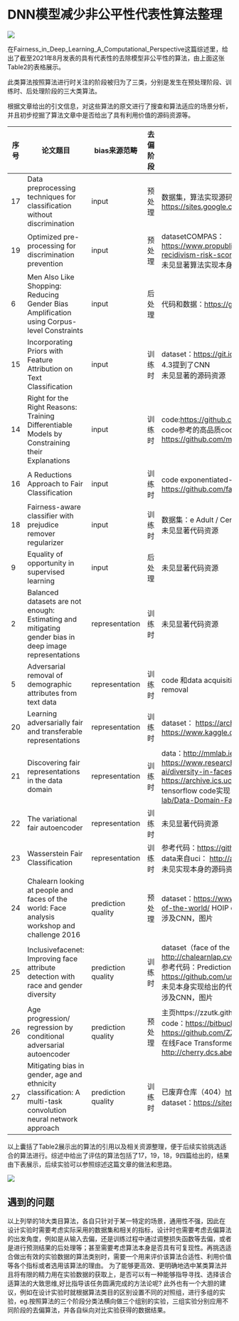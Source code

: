 # DNN模型减少非公平性代表性算法整理

![](D:\图片\代表性算法一览.png)

在Fairness_in_Deep_Learning_A_Computational_Perspective这篇综述里，给出了截至2021年8月发表的具有代表性的去除模型非公平性的算法，由上面这张Table2的表格展示。

此类算法按照算法进行时关注的阶段被归为了三类，分别是发生在预处理阶段、训练时、后处理阶段的三大类算法。

根据文章给出的引文信息，对这些算法的原文进行了搜查和算法适应的场景分析，并且初步挖掘了算法文章中是否给出了具有利用价值的源码资源等。

| 序号 | 论文题目                                                     | bias来源范畴       | 去偏阶段 | 资源&类型&备注                                               | pdf链接                                                      |
| ---- | ------------------------------------------------------------ | ------------------ | -------- | ------------------------------------------------------------ | ------------------------------------------------------------ |
| 17   | Data preprocessing techniques for classification without discrimination | input              | 预处理   | 数据集，算法实现源码link：https://sites.google.com/site/faisalkamiran/ | https://link.springer.com/content/pdf/10.1007/s10115-011-0463-8.pdf |
| 19   | Optimized pre-processing for discrimination prevention       | input              | 预处理   | datasetCOMPAS：https://www.propublica.org/datastore/dataset/compas-recidivism-risk-score-data-and-analysis<br />未见显著算法实现本身的源码资源 | https://proceedings.neurips.cc/paper/2017/file/9a49a25d845a483fae4be7e341368e36-Paper.pdf |
| 6    | Men Also Like Shopping: Reducing Gender Bias Amplification using Corpus-level Constraints | input              | 后处理   | 代码和数据：https://github.com/uclanlp/reducingbias          | https://arxiv.org/pdf/1707.09457.pdf                         |
| 15   | Incorporating Priors with Feature Attribution on Text Classification | input              | 训练时   | dataset：https://git.io/fjVEo<br />4.3提到了CNN<br />未见显著的源码资源 | https://arxiv.org/pdf/1906.08286.pdf                         |
| 14   | Right for the Right Reasons: Training Differentiable Models by Constraining their Explanations | input              | 训练时   | code:https://github.com/dtak/rrr<br />code参考的高品质code：https://github.com/HIPS/autograd  https://github.com/marcotcr/lime | https://arxiv.org/pdf/1703.03717.pdf                         |
| 16   | A Reductions Approach to Fair Classification                 | input              | 训练时   | code exponentiated-gradient reduction：https://github.com/fairlearn/fairlearn | http://proceedings.mlr.press/v80/agarwal18a/agarwal18a.pdf   |
| 18   | Fairness-aware classifier with prejudice remover regularizer | input              | 训练时   | 数据集：e Adult / Census Income<br />未见显著代码资源        | https://link.springer.com/content/pdf/10.1007%2F978-3-642-33486-3.pdf 60-75页 |
| 9    | Equality of opportunity in supervised learning               | input              | 后处理   | 未见显著代码资源                                             | https://arxiv.org/pdf/1610.02413.pdf                         |
| 2    | Balanced datasets are not enough: Estimating and mitigating gender bias in deep image representations | representation     | 训练时   | 未见显著代码资源                                             | https://arxiv.org/pdf/1811.08489.pdf                         |
| 5    | Adversarial removal of demographic attributes from text data | representation     | 训练时   | code 和data acquisitionhttps://github.com/yanaiela/demog-text-removal | https://arxiv.org/pdf/1808.06640.pdf                         |
| 20   | Learning adversarially fair and transferable representations | representation     | 训练时   | dataset： https://archive.ics.uci.edu/ml/datasets/adult<br /> https://www.kaggle.com/c/hhp | http://proceedings.mlr.press/v80/madras18a/madras18a.pdf     |
| 21   | Discovering fair representations in the data domain          | representation     | 训练时   | data：http://mmlab.ie.cuhk.edu.hk/projects/CelebA.html https://www.research.ibm.com/artificial-intelligence/trusted-ai/diversity-in-faces/  https://archive.ics.uci.edu/ml/datasets/adult<br />tensorflow code实现：https://github.com/predictive-analytics-lab/Data-Domain-Fairness | https://openaccess.thecvf.com/content_CVPR_2019/papers/Quadrianto_Discovering_Fair_Representations_in_the_Data_Domain_CVPR_2019_paper.pdf |
| 22   | The variational fair autoencoder                             | representation     | 训练时   | 未见显著代码资源                                             | https://arxiv.org/pdf/1511.00830.pdf                         |
| 23   | Wasserstein Fair Classification                              | representation     | 训练时   | 参考代码：https://github.com/PythonOT/POT<br />data来自uci： http://archive.ics.uci.edu/ml<br />未见实现本身的源码资源 | http://proceedings.mlr.press/v115/jiang20a/jiang20a.pdf      |
| 24   | Chalearn looking at people and faces of the world: Face analysis workshop and challenge 2016 | prediction quality | 预处理   | dataset：https://www.zooniverse.org/projects/pszmt1/faces-of-the-world/  HOIP etc.<br />涉及CNN，图片 | https://ieeexplore.ieee.org/stamp/stamp.jsp?tp=&arnumber=7789583 |
| 25   | Inclusivefacenet: Improving face attribute detection with race and gender diversity | prediction quality | 训练时   | dataset（face of the World）：http://chalearnlap.cvc.uab.es/challenge/13/track/20/description/<br />参考代码：Prediction race from face for movie data. https://github.com/usc-sail/mica-race-from-face/wiki<br />未见本身实现给出的代码地址<br />涉及CNN，图片 | https://arxiv.org/pdf/1712.00193.pdf                         |
| 26   | Age progression/ regression by conditional adversarial autoencoder | prediction quality | 预处理   | 主页https://zzutk.github.io/Face-Aging-CAAE/<br />code：https://bitbucket.org/aicip/face-aging-caae/src/master/<br />https://github.com/ZZUTK/Face-Aging-CAAE<br />在线Face Transformer (FT) demo. http://cherry.dcs.aber.ac.uk/transformer/<br /> | https://openaccess.thecvf.com/content_cvpr_2017/papers/Zhang_Age_ProgressionRegression_by_CVPR_2017_paper. |
| 27   | Mitigating bias in gender, age and ethnicity classification: A multi-task convolution neural network approach | prediction quality | 训练时   | 已废弃仓库（404）https://github.com/davidsa-ndberg/facenet<br />dataset：https://sites.google.com/site/eccvbefa2018/ | https://openaccess.thecvf.com/content_ECCVW_2018/papers/11129/Das_Mitigating_Bias_in_Gender_Age_and_Ethnicity_Classification_a_Multi-Task_ECCVW_2018_paper.pdf |

以上囊括了Table2展示出的算法的引用以及相关资源整理，便于后续实验挑选适合的算法进行。综述中给出了评估的算法包括了17，19，18，9四篇给出的，结果由下表展示，后续实验可以参照综述这篇文章的做法和思路。

![](D:\图片\evaluate.png)

## 遇到的问题

以上列举的18大类目算法，各自只针对于某一特定的场景，通用性不强，因此在设计实验时需要考虑实际采用的数据集和相关的指标，设计时也需要考虑去偏算法的出发角度，例如是从输入去偏，还是训练过程中通过调整损失函数等去偏，或者是进行预测结果的后处理等；甚至需要考虑算法本身是否具有可复现性。再挑选适合做出有效的实验数据的算法类别时，需要一个用来评价该算法合适性、利用价值等各个指标或者选用该算法的理由。
为了能够更高效、更明确地选中某类算法并且将有限的精力用在实验数据的获取上，是否可以有一种能够指导寻找、选择该合适算法的大致思维,好比指导该任务圆满完成的方法论呢?
此外也有一个大胆的建议，例如在设计实验时就根据算法类目的区别设置不同的对照组，进行多组的实验，eg.按照算法的三个阶段分类法横向做三个组别的实验，三组实验分别应用不同阶段的去偏算法，并各自纵向对比实验获得的数据结果。